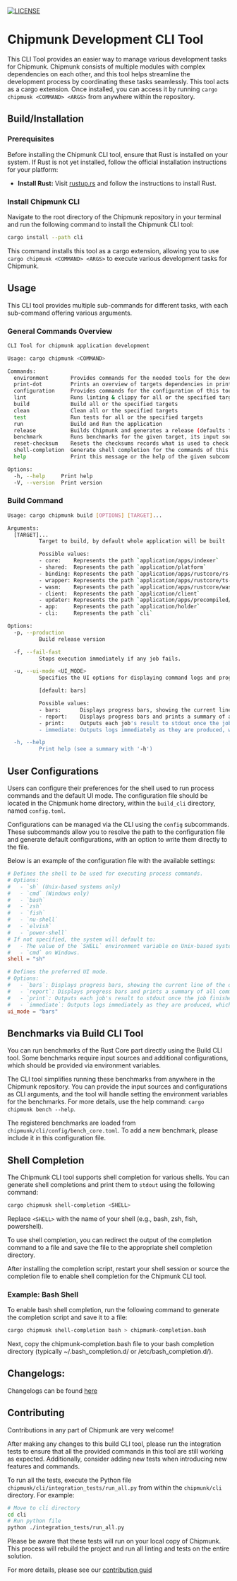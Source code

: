[![LICENSE](https://img.shields.io/badge/License-Apache_2.0-blue.svg)](LICENSE.txt)

# Chipmunk Development CLI Tool

This CLI Tool provides an easier way to manage various development tasks for Chipmunk.
Chipmunk consists of multiple modules with complex dependencies on each other, and this tool helps streamline the development process by coordinating these tasks seamlessly.
This tool acts as a cargo extension. Once installed, you can access it by running `cargo chipmunk <COMMAND> <ARGS>` from anywhere within the repository.

## Build/Installation

### Prerequisites

Before installing the Chipmunk CLI tool, ensure that Rust is installed on your system. If Rust is not yet installed, follow the official installation instructions for your platform:

- **Install Rust:** Visit [rustup.rs](https://rustup.rs/) and follow the instructions to install Rust.

### Install Chipmunk CLI

Navigate to the root directory of the Chipmunk repository in your terminal and run the following command to install the Chipmunk CLI tool:

```bash
cargo install --path cli
```

This command installs this tool as a cargo extension, allowing you to use `cargo chipmunk <COMMAND> <ARGS>` to execute various development tasks for Chipmunk.


## Usage

This CLI tool provides multiple sub-commands for different tasks, with each sub-command offering various arguments.

### General Commands Overview

```bash
CLI Tool for chipmunk application development

Usage: cargo chipmunk <COMMAND>

Commands:
  environment       Provides commands for the needed tools for the development [aliases: env]
  print-dot         Prints an overview of targets dependencies in print-dot format for `Graphviz` [aliases: dot]
  configuration     Provides commands for the configuration of this tool on user level [aliases: config]
  lint              Runs linting & clippy for all or the specified targets
  build             Build all or the specified targets
  clean             Clean all or the specified targets
  test              Run tests for all or the specified targets
  run               Build and Run the application
  release           Builds Chipmunk and generates a release (defaults to Release mode)
  benchmark         Runs benchmarks for the given target, its input source and configuration [aliases: bench]
  reset-checksum    Resets the checksums records what is used to check if there were any code changes for each target [aliases: reset]
  shell-completion  Generate shell completion for the commands of this tool in the given shell, printing them to stdout [aliases: compl]
  help              Print this message or the help of the given subcommand(s)

Options:
  -h, --help     Print help
  -V, --version  Print version
```

### Build Command 

```bash
Usage: cargo chipmunk build [OPTIONS] [TARGET]...

Arguments:
  [TARGET]...
          Target to build, by default whole application will be built

          Possible values:
          - core:    Represents the path `application/apps/indexer`
          - shared:  Represents the path `application/platform`
          - binding: Represents the path `application/apps/rustcore/rs-bindings`
          - wrapper: Represents the path `application/apps/rustcore/ts-bindings`
          - wasm:    Represents the path `application/apps/rustcore/wasm-bindings`
          - client:  Represents the path `application/client`
          - updater: Represents the path `application/apps/precompiled/updater`
          - app:     Represents the path `application/holder`
          - cli:     Represents the path `cli`

Options:
  -p, --production
          Build release version

  -f, --fail-fast
          Stops execution immediately if any job fails.

  -u, --ui-mode <UI_MODE>
          Specifies the UI options for displaying command logs and progress in the terminal

          [default: bars]

          Possible values:
          - bars:      Displays progress bars, showing the current line of the output of each command. [aliases: 'b']
          - report:    Displays progress bars and prints a summary of all command logs to stdout after all jobs have finished. [aliases: 'r']
          - print:     Outputs each job's result to stdout once the job finishes. No progress bars are displayed. [aliases: 'p']
          - immediate: Outputs logs immediately as they are produced, which may cause overlapping logs for parallel jobs. No progress bars are displayed. [aliases: 'i']

  -h, --help
          Print help (see a summary with '-h')
```

## User Configurations

Users can configure their preferences for the shell used to run process commands and the default UI mode. The configuration file should be located in the Chipmunk home directory, within the `build_cli` directory, named `config.toml`.

Configurations can be managed via the CLI using the `config` subcommands. These subcommands allow you to resolve the path to the configuration file and generate default configurations, with an option to write them directly to the file.

Below is an example of the configuration file with the available settings:

```toml
# Defines the shell to be used for executing process commands.
# Options:
#   - `sh` (Unix-based systems only)
#   - `cmd` (Windows only)
#   - `bash`
#   - `zsh`
#   - `fish`
#   - `nu-shell`
#   - `elvish`
#   - `power-shell`
# If not specified, the system will default to:
#   - The value of the `SHELL` environment variable on Unix-based systems.
#   - `cmd` on Windows.
shell = "sh"

# Defines the preferred UI mode.
# Options:
#   - `bars`: Displays progress bars, showing the current line of the output of each command.
#   - `report`: Displays progress bars and prints a summary of all command logs to stdout after all jobs have finished.
#   - `print`: Outputs each job's result to stdout once the job finishes. No progress bars are displayed.
#   - `immediate`: Outputs logs immediately as they are produced, which may cause overlapping logs for parallel jobs. No progress bars are displayed.
ui_mode = "bars"
```

## Benchmarks via Build CLI Tool

You can run benchmarks of the Rust Core part directly using the Build CLI tool. Some benchmarks require input sources and additional configurations, which should be provided via environment variables.

The CLI tool simplifies running these benchmarks from anywhere in the Chipmunk repository. You can provide the input sources and configurations as CLI arguments, and the tool will handle setting the environment variables for the benchmarks. For more details, use the help command: `cargo chipmunk bench --help`.

The registered benchmarks are loaded from `chipmunk/cli/config/bench_core.toml`. To add a new benchmark, please include it in this configuration file.

## Shell Completion

The Chipmunk CLI tool supports shell completion for various shells. You can generate shell completions and print them to `stdout` using the following command:

```bash
cargo chipmunk shell-completion <SHELL>
```
Replace `<SHELL>` with the name of your shell (e.g., bash, zsh, fish, powershell).

To use shell completion, you can redirect the output of the completion command to a file and save the file to the appropriate shell completion directory.

After installing the completion script, restart your shell session or source the completion file to enable shell completion for the Chipmunk CLI tool.


### Example: Bash Shell
To enable bash shell completion, run the following command to generate the completion script and save it to a file:

```bash
cargo chipmunk shell-completion bash > chipmunk-completion.bash
```
Next, copy the chipmunk-completion.bash file to your bash completion directory (typically  ~/.bash_completion.d/ or /etc/bash_completion.d/).

## Changelogs:

Changelogs can be found [here](CHANGELOG.md)

## Contributing

Contributions in any part of Chipmunk are very welcome!

After making any changes to this build CLI tool, please run the integration tests to ensure that all the provided commands in this tool are still working as expected. Additionally, consider adding new tests when introducing new features and commands.

To run all the tests, execute the Python file `chipmunk/cli/integration_tests/run_all.py` from within the `chipmunk/cli` directory. For example:

```bash
# Move to cli directory
cd cli
# Run python file
python ./integration_tests/run_all.py
```
Please be aware that these tests will run on your local copy of Chipmunk. This process will rebuild the project and run all linting and tests on the entire solution.

For more details, please see our [contribution guid](../contribution.md)

